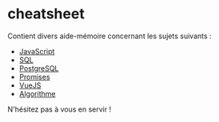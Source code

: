 # cheatsheet

Contient divers aide-mémoire concernant les sujets suivants : 
* [JavaScript](https://github.com/oletendart/cheatsheet/tree/master/JavaScript)
* [SQL](https://github.com/oletendart/cheatsheet/tree/master/SQL) 
* [PostgreSQL](https://github.com/oletendart/cheatsheet/tree/master/PostgreSQL)
* [Promises](https://github.com/oletendart/cheatsheet/tree/master/Promises)
* [VueJS](https://github.com/oletendart/cheatsheet/tree/master/Vue)
* [Algorithme](https://github.com/oletendart/cheatsheet/tree/master/Algorithm)

N'hésitez pas à vous en servir !
